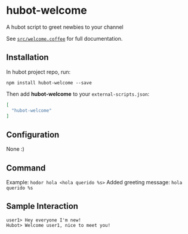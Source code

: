 # hubot-welcome
A hubot script to greet newbies to your channel

See [`src/welcome.coffee`](src/welcome.coffee) for full documentation.

## Installation

In hubot project repo, run:

`npm install hubot-welcome --save`

Then add **hubot-welcome** to your `external-scripts.json`:

```json
[
  "hubot-welcome"
]
```

## Configuration

None :)

## Command
Example: `hodor hola <hola querido %s>` Added greeting message: `hola querido %s`

## Sample Interaction

```
user1> Hey everyone I'm new!
Hubot> Welcome user1, nice to meet you!
```
